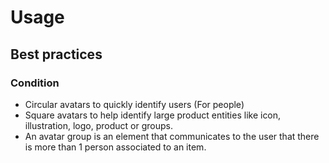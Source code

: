 # Usage

## Best practices

### Condition

- Circular avatars to quickly identify users (For people)
- Square avatars to help identify large product entities like icon, illustration, logo, product or groups.
- An avatar group is an element that communicates to the user that there is more than 1 person associated to an item.
